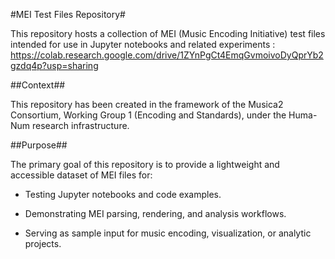 #MEI Test Files Repository#

This repository hosts a collection of MEI (Music Encoding Initiative) test files intended for use in Jupyter notebooks and related experiments : https://colab.research.google.com/drive/1ZYnPgCt4EmqGvmoivoDyQprYb2gzdq4p?usp=sharing

##Context##

This repository has been created in the framework of the Musica2 Consortium,
Working Group 1 (Encoding and Standards), under the Huma-Num research infrastructure.

##Purpose##

The primary goal of this repository is to provide a lightweight and accessible dataset of MEI files for:

- Testing Jupyter notebooks and code examples.

- Demonstrating MEI parsing, rendering, and analysis workflows.

- Serving as sample input for music encoding, visualization, or analytic projects.

